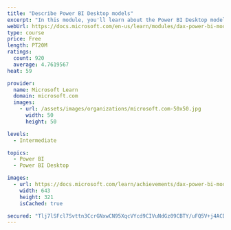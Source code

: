 ```yaml
---
title: "Describe Power BI Desktop models"
excerpt: "In this module, you'll learn about the Power BI Desktop model structure, star schema design basics, analytics queries, and report visual configuration. This module provides a strong foundation on which you can learn to optimize model designs and add model calculations."
webUrl: https://docs.microsoft.com/en-us/learn/modules/dax-power-bi-models/
type: course
price: Free
length: PT20M
ratings:
  count: 920
  average: 4.7619567
heat: 59

provider:
  name: Microsoft Learn
  domain: microsoft.com
  images:
    - url: /assets/images/organizations/microsoft.com-50x50.jpg
      width: 50
      height: 50

levels:
  - Intermediate

topics:
  - Power BI
  - Power BI Desktop

images:
  - url: https://docs.microsoft.com/learn/achievements/dax-power-bi-models-social.png
    width: 643
    height: 321
    isCached: true

secured: "Tlj7lSFcl7Svttn3CcrGNxwCN95XqcVYcd9CIVuNdGz09CBTY/uFQ5V+j4ACDbHgrIhEVcTTK0osKRheetPZXl/o+uA9jLpkstjBF1Hfmjm9AEzYW1tXURiaQqKieGciN5HWKSOCAzZVaI7BPFrPwWnJBE+8ZSH4A5y2htUJJF/jsP0KLJGXz1XJvw/wDDNntsOOVmakfs29etedWAjIen2eiYwEMtmrF99lbg/DszXO/UsDAGrDMCwwbp/kVbEAUWV7lnSrjPyoEm0U9I7ab+8J4735sU6EL1fTaBYjpphnW2wk/HPPaEkCvxqRSjrbPlO8KcyKn4i+UcnOtT1xCsRVXKJyh67U89QhAxvBxL7N2tSa0hgqtK3gIobGG236f6U/gViy5HsJEZZL18TkIqWthHQuKge+SMKTRt9tLw8=;eNN5hi4yZl+vTpPaoZWPtw=="
---
```


